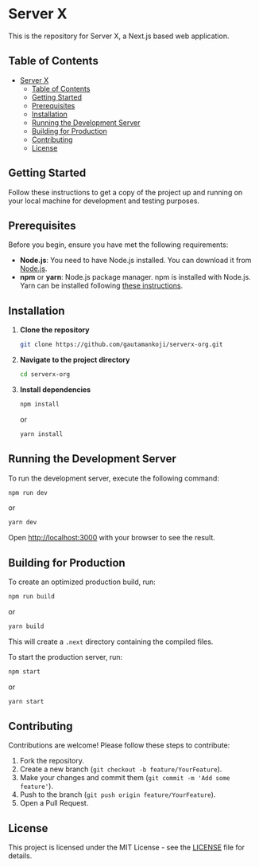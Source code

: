 # Server X

This is the repository for Server X, a Next.js based web application.

## Table of Contents

- [Server X](#server-x)
  - [Table of Contents](#table-of-contents)
  - [Getting Started](#getting-started)
  - [Prerequisites](#prerequisites)
  - [Installation](#installation)
  - [Running the Development Server](#running-the-development-server)
  - [Building for Production](#building-for-production)
  - [Contributing](#contributing)
  - [License](#license)

## Getting Started

Follow these instructions to get a copy of the project up and running on your local machine for development and testing purposes.

## Prerequisites

Before you begin, ensure you have met the following requirements:

- **Node.js**: You need to have Node.js installed. You can download it from [Node.js](https://nodejs.org/).
- **npm** or **yarn**: Node.js package manager. npm is installed with Node.js. Yarn can be installed following [these instructions](https://classic.yarnpkg.com/en/docs/install/).

## Installation

1. **Clone the repository**

    ```bash
    git clone https://github.com/gautamankoji/serverx-org.git
    ```

2. **Navigate to the project directory**

    ```bash
    cd serverx-org
    ```

3. **Install dependencies**

    ```bash
    npm install
    ```

    or

    ```bash
    yarn install
    ```

## Running the Development Server

To run the development server, execute the following command:

```bash
npm run dev
```

or

```bash
yarn dev
```

Open [http://localhost:3000](http://localhost:3000) with your browser to see the result.

## Building for Production

To create an optimized production build, run:

```bash
npm run build
```

or

```bash
yarn build
```

This will create a `.next` directory containing the compiled files.

To start the production server, run:

```bash
npm start
```

or

```bash
yarn start
```

## Contributing

Contributions are welcome! Please follow these steps to contribute:

1. Fork the repository.
2. Create a new branch (`git checkout -b feature/YourFeature`).
3. Make your changes and commit them (`git commit -m 'Add some feature'`).
4. Push to the branch (`git push origin feature/YourFeature`).
5. Open a Pull Request.

## License

This project is licensed under the MIT License - see the [LICENSE](LICENSE) file for details.
